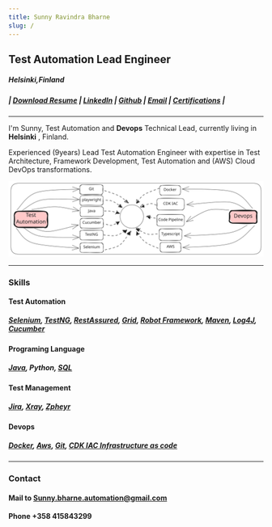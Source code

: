 ```yaml
---
title: Sunny Ravindra Bharne
slug: /
---
```


## Test Automation Lead Engineer

##### Helsinki,Finland

##### | [Download Resume](../../static/resume/SunnyRavindra_Resume.pdf) | [LinkedIn](https://www.linkedin.com/in/sunnybharne) | [Github](https://github.com/sunnyRavindra) | [Email](mailto:sunny.bharne.automation@gmail.com?subject=Test_Automation_Expert) | [Certifications](https://www.linkedin.com/in/sunnybharne/details/certifications/) |


-----


I'm Sunny, Test Automation and **Devops** Technical Lead, currently living in **Helsinki** , Finland.

Experienced (9years) Lead Test Automation Engineer with expertise in Test
Architecture, Framework Development, Test Automation and (AWS) Cloud DevOps
transformations.

![Banner](../../static/img/Banner.svg)

-----

### Skills 

#### Test Automation
##### [Selenium](https://botcat.org/1Selenium), [TestNG](https://botcat.org/1TestNG), [RestAssured](https://botcat.org/2RestAssured), [Grid](https://botcat.org/2Grid), [Robot Framework](https://botcat.org/Robot-Framework), [Maven](https://botcat.org/2Maven), [Log4J](https://botcat.org/2Log4J), [Cucumber](https://botcat.org/2Log4J)

#### Programing Language
##### [Java](https://botcat.org/1Java), Python, [SQL](https://botcat.org/1Java) 

#### Test Management
##### [Jira](https://botcat.org/3Jira), [Xray](https://botcat.org/3Xray), [Zpheyr](https://botcat.org/2Zpheyr)

#### Devops
##### [Docker](https://botcat.org/3Docker), [Aws](https://botcat.org/3Aws), [Git](https://botcat.org/2Git), [CDK IAC Infrastructure as code](https://botcat.org/3CDK) 


-----

### Contact

#### Mail to Sunny.bharne.automation@gmail.com
#### Phone +358 415843299
